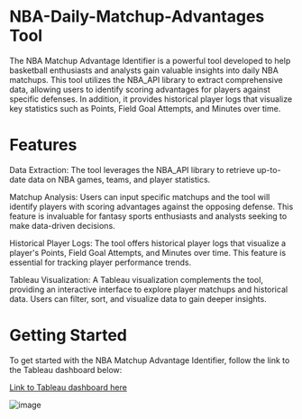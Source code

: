 # NBA-Daily-Matchup-Advantages Tool
The NBA Matchup Advantage Identifier is a powerful tool developed to help basketball enthusiasts and analysts gain valuable insights into daily NBA matchups. This tool utilizes the NBA_API library to extract comprehensive data, allowing users to identify scoring advantages for players against specific defenses. In addition, it provides historical player logs that visualize key statistics such as Points, Field Goal Attempts, and Minutes over time.

# Features
Data Extraction: The tool leverages the NBA_API library to retrieve up-to-date data on NBA games, teams, and player statistics.

Matchup Analysis: Users can input specific matchups and the tool will identify players with scoring advantages against the opposing defense. This feature is invaluable for fantasy sports enthusiasts and analysts seeking to make data-driven decisions.

Historical Player Logs: The tool offers historical player logs that visualize a player's Points, Field Goal Attempts, and Minutes over time. This feature is essential for tracking player performance trends.

Tableau Visualization: A Tableau visualization complements the tool, providing an interactive interface to explore player matchups and historical data. Users can filter, sort, and visualize data to gain deeper insights.

# Getting Started
To get started with the NBA Matchup Advantage Identifier, follow the link to the Tableau dashboard below:

[Link to Tableau dashboard here](https://public.tableau.com/views/NBADailyMatchupAdvantages2023/TeamMatchupSummary?:language=en-US&:display_count=n&:origin=viz_share_link)

![image](https://github.com/thprier/NBA-Daily-Matchup-Advantages/assets/35042328/e3db629c-04a2-49d5-8219-894aba35634b)


